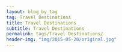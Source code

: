 ```yaml
---
layout: blog_by_tag
tag: Travel Destinations
title: Travel Destinations
subtitle: Travel Destinations
permalink: tags/Travel Destinations/
header-img: "img/2015-05-20/original.jpg"
---
```

